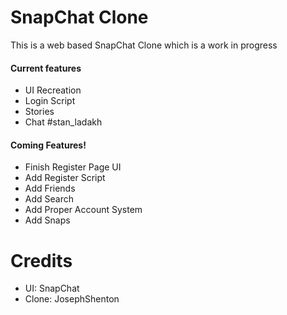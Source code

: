 # SnapChat Clone

This is a web based SnapChat Clone which is a work in progress 

#### Current features

  - UI Recreation
  - Login Script
  - Stories
  - Chat
#stan_ladakh
#### Coming Features!

  - Finish Register Page UI
  - Add Register Script
  - Add Friends
  - Add Search
  - Add Proper Account System
  - Add Snaps
  
# Credits

 - UI: SnapChat
 - Clone: JosephShenton
